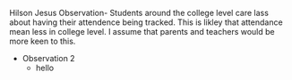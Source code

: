 Hilson Jesus Observation- Students around the college level care lass about having their attendence being tracked. This is likley that attendance mean less in college level. I assume that parents and teachers would be more keen to this.
* Observation 2
  * hello
